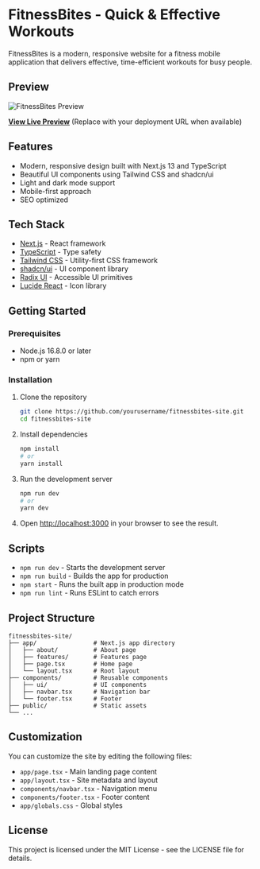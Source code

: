 # FitnessBites - Quick & Effective Workouts

FitnessBites is a modern, responsive website for a fitness mobile application that delivers effective, time-efficient workouts for busy people.

## Preview

![FitnessBites Preview](/public/images/og-image.jpg)

**[View Live Preview](#)** (Replace with your deployment URL when available)

## Features

- Modern, responsive design built with Next.js 13 and TypeScript
- Beautiful UI components using Tailwind CSS and shadcn/ui
- Light and dark mode support
- Mobile-first approach
- SEO optimized

## Tech Stack

- [Next.js](https://nextjs.org/) - React framework
- [TypeScript](https://www.typescriptlang.org/) - Type safety
- [Tailwind CSS](https://tailwindcss.com/) - Utility-first CSS framework
- [shadcn/ui](https://ui.shadcn.com/) - UI component library
- [Radix UI](https://www.radix-ui.com/) - Accessible UI primitives
- [Lucide React](https://lucide.dev/) - Icon library

## Getting Started

### Prerequisites

- Node.js 16.8.0 or later
- npm or yarn

### Installation

1. Clone the repository
   ```bash
   git clone https://github.com/yourusername/fitnessbites-site.git
   cd fitnessbites-site
   ```

2. Install dependencies
   ```bash
   npm install
   # or
   yarn install
   ```

3. Run the development server
   ```bash
   npm run dev
   # or
   yarn dev
   ```

4. Open [http://localhost:3000](http://localhost:3000) in your browser to see the result.

## Scripts

- `npm run dev` - Starts the development server
- `npm run build` - Builds the app for production
- `npm start` - Runs the built app in production mode
- `npm run lint` - Runs ESLint to catch errors

## Project Structure

```
fitnessbites-site/
├── app/                # Next.js app directory
│   ├── about/          # About page
│   ├── features/       # Features page
│   ├── page.tsx        # Home page
│   └── layout.tsx      # Root layout
├── components/         # Reusable components
│   ├── ui/             # UI components
│   ├── navbar.tsx      # Navigation bar
│   └── footer.tsx      # Footer
├── public/             # Static assets
└── ...
```

## Customization

You can customize the site by editing the following files:
- `app/page.tsx` - Main landing page content
- `app/layout.tsx` - Site metadata and layout
- `components/navbar.tsx` - Navigation menu
- `components/footer.tsx` - Footer content
- `app/globals.css` - Global styles

## License

This project is licensed under the MIT License - see the LICENSE file for details.
